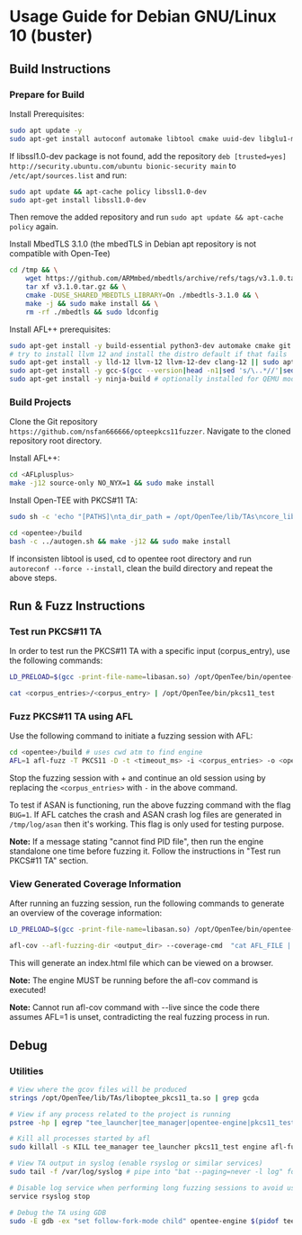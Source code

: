# Usage Guide for Debian GNU/Linux 10 (buster)

## Build Instructions

### Prepare for Build

Install Prerequisites:

```bash
sudo apt update -y
sudo apt-get install autoconf automake libtool cmake uuid-dev libglu1-mesa-dev libelf-dev mesa-common-dev build-essential wget git pkg-config libfuse-dev libssl1.0-dev
```

If libssl1.0-dev package is not found, add the repository ```deb [trusted=yes] http://security.ubuntu.com/ubuntu bionic-security main``` to ```/etc/apt/sources.list``` and run:

```bash
sudo apt update && apt-cache policy libssl1.0-dev
sudo apt-get install libssl1.0-dev
```

Then remove the added repository and run ```sudo apt update && apt-cache policy``` again. 

Install MbedTLS 3.1.0 (the mbedTLS in Debian apt repository is not compatible with Open-Tee)

```bash
cd /tmp && \
	wget https://github.com/ARMmbed/mbedtls/archive/refs/tags/v3.1.0.tar.gz && \
    tar xf v3.1.0.tar.gz && \
    cmake -DUSE_SHARED_MBEDTLS_LIBRARY=On ./mbedtls-3.1.0 && \
    make -j && sudo make install && \
    rm -rf ./mbedtls && sudo ldconfig
```

Install AFL++ prerequisites:

```bash
sudo apt-get install -y build-essential python3-dev automake cmake git flex bison libglib2.0-dev libpixman-1-dev python3-setuptools cargo libgtk-3-dev
# try to install llvm 12 and install the distro default if that fails
sudo apt-get install -y lld-12 llvm-12 llvm-12-dev clang-12 || sudo apt-get install -y lld llvm llvm-dev clang
sudo apt-get install -y gcc-$(gcc --version|head -n1|sed 's/\..*//'|sed 's/.* //')-plugin-dev libstdc++-$(gcc --version|head -n1|sed 's/\..*//'|sed 's/.* //')-dev
sudo apt-get install -y ninja-build # optionally installed for QEMU mode
```

### Build Projects

Clone the Git repository `https://github.com/nsfan666666/opteepkcs11fuzzer`. Navigate to the cloned repository root directory.

Install AFL++:

```bash
cd <AFLplusplus>
make -j12 source-only NO_NYX=1 && sudo make install
```

Install Open-TEE with PKCS#11 TA:

```bash
sudo sh -c 'echo "[PATHS]\nta_dir_path = /opt/OpenTee/lib/TAs\ncore_lib_path = /opt/OpenTee/lib\nopentee_bin = /opt/OpenTee/bin/opentee-engine\nsubprocess_manager = libManagerApi.so\nsubprocess_launcher = libLauncherApi.so" > /etc/opentee.conf'

cd <opentee>/build
bash -c ../autogen.sh && make -j12 && sudo make install 
```

If inconsisten libtool is used, cd to opentee root directory and run ```autoreconf --force --install```, clean the build directory and repeat the above steps.

## Run & Fuzz Instructions

### Test run PKCS#11 TA

In order to test run the PKCS#11 TA with a specific input (corpus_entry), use the following commands: 

```bash
LD_PRELOAD=$(gcc -print-file-name=libasan.so) /opt/OpenTee/bin/opentee-engine -f 

cat <corpus_entries>/<corpus_entry> | /opt/OpenTee/bin/pkcs11_test 
```

### Fuzz PKCS#11 TA using AFL

Use the following command to initiate a fuzzing session with AFL:

```bash
cd <opentee>/build # uses cwd atm to find engine
AFL=1 afl-fuzz -T PKCS11 -D -t <timeout_ms> -i <corpus_entries> -o <opentee>/out -- /opt/OpenTee/bin/pkcs11_test
```

Stop the fuzzing session with <CTRL>+<C> and continue an old session using by replacing the `<corpus_entries>` with `-` in the above command.

To test if ASAN is functioning, run the above fuzzing command with the flag ```BUG=1```. If AFL catches the crash and ASAN crash log files are generated in ```/tmp/log/asan``` then it's working. This flag is only used for testing purpose.

**Note:** If a message stating "cannot find PID file", then run the engine standalone one time before fuzzing it. Follow the instructions in "Test run PKCS#11 TA" section.


### View Generated Coverage Information

After running an fuzzing session, run the following commands to generate an overview of the coverage information:

```bash
LD_PRELOAD=$(gcc -print-file-name=libasan.so) /opt/OpenTee/bin/opentee-engine -f

afl-cov --afl-fuzzing-dir <output_dir> --coverage-cmd  "cat AFL_FILE | LD_PRELOAD=$(gcc -print-file-name=libasan.so) /opt/OpenTee/bin/pkcs11_test" --code-dir <opentee> --overwrite
```

This will generate an index.html file which can be viewed on a browser. 

**Note:** The engine MUST be running before the afl-cov command is executed!

**Note:** Cannot run afl-cov command with --live since the code there assumes AFL=1 is unset, contradicting the real fuzzing process in run.



## Debug

### Utilities

```bash
# View where the gcov files will be produced
strings /opt/OpenTee/lib/TAs/liboptee_pkcs11_ta.so | grep gcda 

# View if any process related to the project is running
pstree -hp | egrep "tee_launcher|tee_manager|opentee-engine|pkcs11_test" 

# Kill all processes started by afl
sudo killall -s KILL tee_manager tee_launcher pkcs11_test engine afl-fuzz opentee-engine

# View TA output in syslog (enable rsyslog or similar services)
sudo tail -f /var/log/syslog # pipe into "bat --paging=never -l log" for prettier output 

# Disable log service when performing long fuzzing sessions to avoid using up the disk
service rsyslog stop

# Debug the TA using GDB
sudo -E gdb -ex "set follow-fork-mode child" opentee-engine $(pidof tee_launcher)
```

